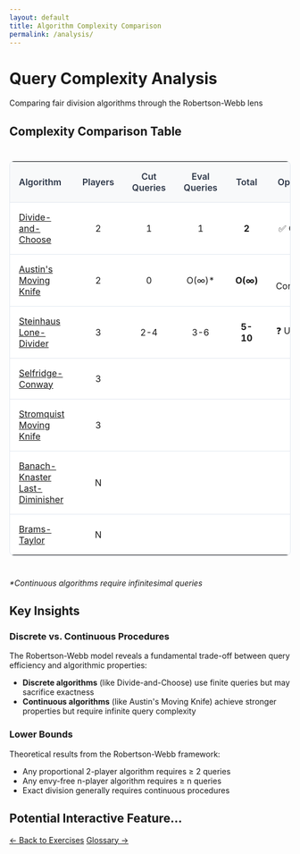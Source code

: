 ```yaml
---
layout: default
title: Algorithm Complexity Comparison
permalink: /analysis/
---
```


<div class="page-header">
  <h1 class="page-title">Query Complexity Analysis</h1>
  <p class="page-description">Comparing fair division algorithms through the Robertson-Webb lens</p>
</div>

<div class="content-block">
  <h2>Complexity Comparison Table</h2>

  <div class="comparison-table">
    <table>
      <thead>
        <tr>
          <th>Algorithm</th>
          <th style="text-align: center">Players</th>
          <th style="text-align: center">Cut Queries</th>
          <th style="text-align: center">Eval Queries</th>
          <th style="text-align: center">Total</th>
          <th style="text-align: center">Optimality</th>
        </tr>
      </thead>
      <tbody>
        <tr>
          <td><a href="/algorithms/divide-and-choose/">Divide-and-Choose</a></td>
          <td style="text-align: center">2</td>
          <td style="text-align: center">1</td>
          <td style="text-align: center">1</td>
          <td style="text-align: center"><strong>2</strong></td>
          <td style="text-align: center">✅ Optimal</td>
        </tr>
        <tr>
          <td><a href="/algorithms/austins-moving-knife/">Austin's Moving Knife</a></td>
          <td style="text-align: center">2</td>
          <td style="text-align: center">0</td>
          <td style="text-align: center">O(∞)*</td>
          <td style="text-align: center"><strong>O(∞)</strong></td>
          <td style="text-align: center">❌ Continuous</td>
        </tr>
        <tr>
          <td><a href="/algorithms/steinhaus-lone-divider/">Steinhaus Lone-Divider</a></td>
          <td style="text-align: center">3</td>
          <td style="text-align: center">2-4</td>
          <td style="text-align: center">3-6</td>
          <td style="text-align: center"><strong>5-10</strong></td>
          <td style="text-align: center">❓ Unknown</td>
        </tr>
        <tr>
          <td><a href="/algorithms/selfridge-conway/">Selfridge-Conway</a></td>
          <td style="text-align: center">3</td>
          <td style="text-align: center"></td>
          <td style="text-align: center"></td>
          <td style="text-align: center"><strong></strong></td>
          <td style="text-align: center"></td>
        </tr>
        <tr>
          <td><a href="/algorithms/stromquist/">Stromquist Moving Knife</a></td>
          <td style="text-align: center">3</td>
          <td style="text-align: center"></td>
          <td style="text-align: center"></td>
          <td style="text-align: center"><strong></strong></td>
          <td style="text-align: center"></td>
        </tr>
        <tr>
          <td><a href="/algorithms/banach-knaster-last-diminisher/">Banach-Knaster Last-Diminisher</a></td>
          <td style="text-align: center">N</td>
          <td style="text-align: center"></td>
          <td style="text-align: center"></td>
          <td style="text-align: center"><strong></strong></td>
          <td style="text-align: center"></td>
        </tr>
        <tr>
          <td><a href="/algorithms/brams-taylor/">Brams-Taylor</a></td>
          <td style="text-align: center">N</td>
          <td style="text-align: center"></td>
          <td style="text-align: center"></td>
          <td style="text-align: center"><strong></strong></td>
          <td style="text-align: center"></td>
        </tr>
      </tbody>
    </table>
  </div>

  <p><em>*Continuous algorithms require infinitesimal queries</em></p>
</div>

<div class="content-block">
  <h2>Key Insights</h2>

<h3>Discrete vs. Continuous Procedures</h3>
  <p>The Robertson-Webb model reveals a fundamental trade-off between query efficiency and algorithmic properties:</p>

  <ul>
    <li><strong>Discrete algorithms</strong> (like Divide-and-Choose) use finite queries but may sacrifice exactness</li>
    <li><strong>Continuous algorithms</strong> (like Austin's Moving Knife) achieve stronger properties but require infinite query complexity</li>
  </ul>

<h3>Lower Bounds</h3>
  <p>Theoretical results from the Robertson-Webb framework:</p>
  <ul>
    <li>Any proportional 2-player algorithm requires ≥ 2 queries</li>
    <li>Any envy-free n-player algorithm requires ≥ n queries</li>
    <li>Exact division generally requires continuous procedures</li>
  </ul>
</div>

<div class="content-block">
  <h2>Potential Interactive Feature...</h2>
</div>

<footer class="algorithm-navigation">
  <a href="{{ '/exercises/' | relative_url }}" class="nav-button secondary">← Back to Exercises</a>
  <a href="{{ '/glossary/' | relative_url }}" class="nav-button primary">Glossary →</a>
</footer>

<style>
.comparison-table {
  overflow-x: auto;
  margin: 1.5rem 0;
}

.comparison-table table {
  width: 100%;
  border-collapse: collapse;
  background: white;
  border: 1px solid #e2e8f0;
  border-radius: 8px;
  overflow: hidden;
}

.comparison-table th,
.comparison-table td {
  padding: 1rem;
  text-align: left;
  border-bottom: 1px solid #e2e8f0;
}

.comparison-table th {
  background: #f8f9fa;
  font-weight: 600;
  color: #2d3748;
}

.comparison-table tr:last-child td {
  border-bottom: none;
}

.comparison-table tr:hover {
  background: #f8f9fa;
}
</style>